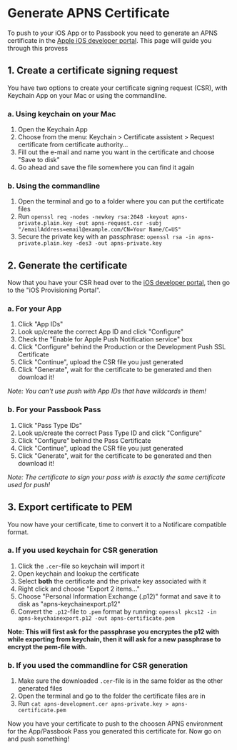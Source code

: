 # Generate APNS Certificate
To push to your iOS App or to Passbook you need to generate an APNS certificate in the [Apple iOS developer portal](https://developer.apple.com/ios). This page will guide you through this provess

## 1. Create a certificate signing request
You have two options to create your certificate signing request (CSR), with Keychain App on your Mac or using the commandline.

### a. Using keychain on your Mac
1. Open the Keychain App
2. Choose from the menu: Keychain > Certificate assistent > Request certificate from certificate authority…
3. Fill out the e-mail and name you want in the certificate and choose "Save to disk"
4. Go ahead and save the file somewhere you can find it again

### b. Using the commandline
1. Open the terminal and go to a folder where you can put the certificate files
2. Run `openssl req -nodes -newkey rsa:2048 -keyout apns-private.plain.key -out apns-request.csr -subj "/emailAddress=email@example.com/CN=Your Name/C=US"`
3. Secure the private key with an passphrase: `openssl rsa -in apns-private.plain.key -des3 -out apns-private.key`

## 2. Generate the certificate
Now that you have your CSR head over to the [iOS developer portal](https://developer.apple.com/ios), then go to the "iOS Provisioning Portal".

### a. For your App
1. Click "App IDs"
2. Look up/create the correct App ID and click "Configure"
3. Check the "Enable for Apple Push Notification service" box
4. Click "Configure" behind the Production or the Development Push SSL Certificate
5. Click "Continue", upload the CSR file you just generated
6. Click "Generate", wait for the certificate to be generated and then download it!

*Note: You can't use push with App IDs that have wildcards in them!*

### b. For your Passbook Pass
1. Click "Pass Type IDs"
2. Look up/create the correct Pass Type ID and click "Configure"
4. Click "Configure" behind the Pass Certificate
5. Click "Continue", upload the CSR file you just generated
6. Click "Generate", wait for the certificate to be generated and then download it!

*Note: The certificate to sign your pass with is exactly the same certificate used for push!*

## 3. Export certificate to PEM
You now have your certificate, time to convert it to a Notificare compatible format.

### a. If you used keychain for CSR generation
1. Click the `.cer`-file so keychain will import it
2. Open keychain and lookup the certificate
3. Select **both** the certificate and the private key associated with it
4. Right click and choose "Export 2 items…"
5. Choose "Personal Information Exchange (.p12)" format and save it to disk as "apns-keychainexport.p12"
6. Convert the `.p12`-file to `.pem` format by running: `openssl pkcs12 -in apns-keychainexport.p12 -out apns-certificate.pem`

**Note: This will first ask for the passphrase you encryptes the p12 with while exporting from keychain, then it will ask for a new passphrase to encrypt the pem-file with.**

### b. If you used the commandline for CSR generation
1. Make sure the downloaded `.cer`-file is in the same folder as the other generated files
2. Open the terminal and go to the folder the certificate files are in
3. Run `cat apns-development.cer apns-private.key > apns-certificate.pem`

Now you have your certificate to push to the choosen APNS environment for the App/Passbook Pass you generated this certificate for. Now go on and push something!